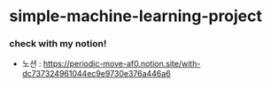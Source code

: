 # simple-machine-learning-project
### check with my notion!
- 노션 : https://periodic-move-af0.notion.site/with-dc737324961044ec9e9730e376a446a6
